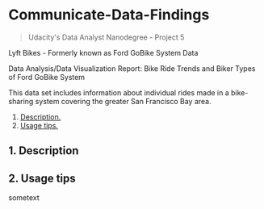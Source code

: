 # Communicate-Data-Findings
> Udacity's Data Analyst Nanodegree - Project 5

Lyft Bikes - Formerly known as Ford GoBike System Data 

Data Analysis/Data Visualization Report: Bike Ride Trends and Biker Types of Ford GoBike System 

This data set includes information about individual rides made in a bike-sharing system covering the greater San Francisco Bay area.

1. [ Description. ](#desc)
2. [ Usage tips. ](#usage)

<a name="desc"></a>
## 1. Description



<a name="usage"></a>
## 2. Usage tips

sometext
